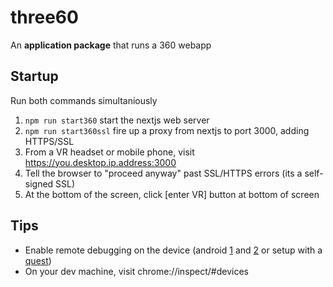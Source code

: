 # three60

An **application package** that runs a 360 webapp

## Startup
Run both commands simultaniously 
1. `npm run start360` start the nextjs web server
2. `npm run start360ssl` fire up a proxy from nextjs to port 3000, adding HTTPS/SSL
3. From a VR headset or mobile phone, visit https://you.desktop.ip.address:3000
4. Tell the browser to "proceed anyway" past SSL/HTTPS errors (its a self-signed SSL)
5. At the bottom of the screen, click [enter VR] button at bottom of screen

## Tips
- Enable remote debugging on the device (android [1](https://developer.android.com/studio/debug/dev-options.html) and [2](https://developer.android.com/studio/command-line/adb) or setup with a [quest](https://developer.oculus.com/documentation/web/browser-remote-debugging/))
- On your dev machine, visit chrome://inspect/#devices
